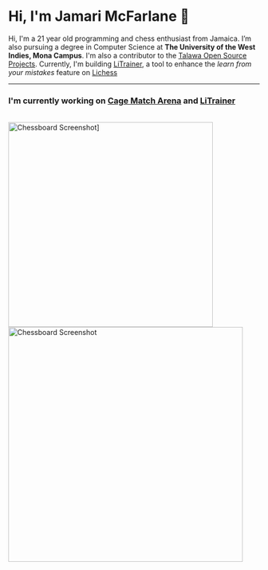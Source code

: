 
# Hi, I'm Jamari McFarlane 👋  

Hi, I'm a 21 year old programming and chess enthusiast from Jamaica. I’m also pursuing a degree in Computer Science at **The University of the West Indies, Mona Campus**. I'm also a contributor to the [Talawa Open Source Projects](https://github.com/PalisadoesFoundation). Currently, I'm building [LiTrainer](https://litrainer.vercel.app/), a tool to enhance the *learn from your mistakes* feature on [Lichess](https://lichess.org/)

---

### I'm currently working on [Cage Match Arena](https://cage-match-uilx.vercel.app/) and [LiTrainer](https://litrainer.vercel.app/)

<br/>
<img src="https://github.com/user-attachments/assets/9b92863f-845b-4fe7-a483-03b81bfe7486" alt="Chessboard Screenshot]" width="410" />
<img src="https://github.com/user-attachments/assets/dfccc77d-d8e6-440e-9e5f-c42535dd271a" alt="Chessboard Screenshot" width="470" />


